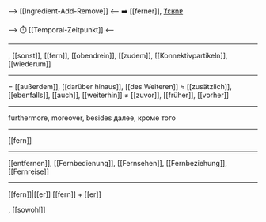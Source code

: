 --> [[Ingredient-Add-Remove]] <--
➡️ [[ferner]], [ˈfɛʁnɐ](https://youglish.com/pronounce/ferner/german)

--> ⏱️ [[Temporal-Zeitpunkt]] <--


---
, [[sonst]], [[fern]], [[obendrein]], [[zudem]], [[Konnektivpartikeln]], [[wiederum]]

---
= [[außerdem]], [[darüber hinaus]], [[des Weiteren]]
≈ [[zusätzlich]], [[ebenfalls]], [[auch]], [[weiterhin]]
≠ [[zuvor]], [[früher]], [[vorher]]

---
furthermore, moreover, besides
далее, кроме того

---
[[fern]]

---
[[entfernen]], [[Fernbedienung]], [[Fernsehen]], [[Fernbeziehung]], [[Fernreise]]

---
[[fern]]|[[er]]
[[fern]] + [[er]]

, [[sowohl]]